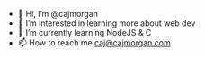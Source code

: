 - 👋 Hi, I’m @cajmorgan
- 👀 I’m interested in learning more about web dev
- 🌱 I’m currently learning NodeJS & C
- 📫 How to reach me caj@cajmorgan.com

<!---
cajmorgan/cajmorgan is a ✨ special ✨ repository because its `README.md` (this file) appears on your GitHub profile.
You can click the Preview link to take a look at your changes.
--->
